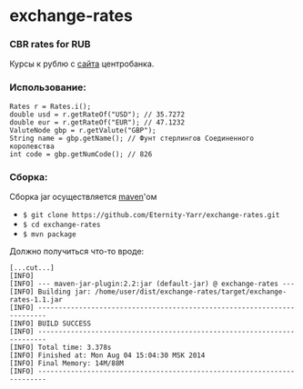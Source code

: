 exchange-rates
==============

### CBR rates for RUB

Курсы к рублю с [сайта](http://www.cbr.ru/scripts/XML_daily.asp) центробанка.

### Использование:
```
Rates r = Rates.i();
double usd = r.getRateOf("USD"); // 35.7272
double eur = r.getRateOf("EUR"); // 47.1232
ValuteNode gbp = r.getValute("GBP");
String name = gbp.getName(); // Фунт стерлингов Соединенного королевства
int code = gbp.getNumCode(); // 826
```

### Сборка:

Сборка jar осуществляется [maven](http://maven.apache.org/)'ом
* ```$ git clone https://github.com/Eternity-Yarr/exchange-rates.git```
* ```$ cd exchange-rates```
* ```$ mvn package```

Должно получиться что-то вроде:
```
[...cut...]
[INFO] 
[INFO] --- maven-jar-plugin:2.2:jar (default-jar) @ exchange-rates ---
[INFO] Building jar: /home/user/dist/exchange-rates/target/exchange-rates-1.1.jar
[INFO] ------------------------------------------------------------------------
[INFO] BUILD SUCCESS
[INFO] ------------------------------------------------------------------------
[INFO] Total time: 3.378s
[INFO] Finished at: Mon Aug 04 15:04:30 MSK 2014
[INFO] Final Memory: 14M/88M
[INFO] ------------------------------------------------------------------------
```
